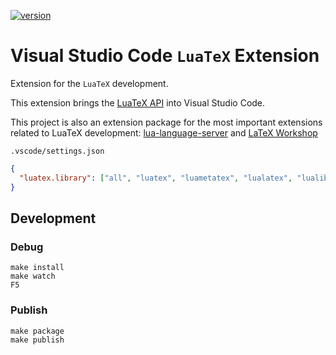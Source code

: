 [![version](https://vsmarketplacebadges.dev/version-short/JosefFriedrich.luatex.svg)](https://marketplace.visualstudio.com/items?itemName=JosefFriedrich.luatex)

# Visual Studio Code `LuaTeX` Extension

Extension for the `LuaTeX` development.

This extension brings the [LuaTeX
API](https://github.com/Josef-Friedrich/LuaTeX_Lua-API) into Visual Studio Code.

This project is also an extension package for the most important extensions related to LuaTeX development:
[lua-language-server](https://marketplace.visualstudio.com/items?itemName=sumneko.lua) and
[LaTeX Workshop](https://marketplace.visualstudio.com/items?itemName=James-Yu.latex-workshop)

`.vscode/settings.json`

```json
{
  "luatex.library": ["all", "luatex", "luametatex", "lualatex", "lualibs", "luaotfload"]
}
```

## Development

### Debug

```
make install
make watch
F5
```

### Publish

```
make package
make publish
```
